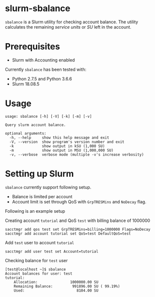 # slurm-sbalance
`sbalance` is a Slurm utility for checking account balance. The utility calculates the remaining *service units* or *SU* left in the account. 

# Prerequisites
*  Slurm with Accounting enabled 

Currently `sbalance` has been tested with: 
* Python 2.7.5 and Python 3.6.6
* Slurm 18.08.5

# Usage
```
usage: sbalance [-h] [-V] [-k] [-m] [-v]

Query slurm account balance.

optional arguments:
  -h, --help     show this help message and exit
  -V, --version  show program's version number and exit
  -k             show output in kSU (1,000 SU)
  -m             show output in MSU (1,000,000 SU)
  -v, --verbose  verbose mode (multiple -v's increase verbosity)

```

# Setting up Slurm
`sbalance` currently support following setup. 
* Balance is limited per account
* Account limit is set through QoS with `GrpTRESMins` and `NoDecay` flag.

Following is an example setup

Creating account `tutorial` and QoS `test` with billing balance of 1000000
```
sacctmgr add qos test set GrpTRESMins=billing=1000000 Flags=NoDecay 
sacctmgr add account tutorial set QoS=test DefaultQoS=test
```

Add `test` user to account `tutorial`
```
sacctmgr add user test set Account=tutorial
```

Checking balance for `test` user
```
[test@localhost ~]$ sbalance 
Account balances for user: test
tutorial:
	Allocation:               1000000.00 SU
	Remaining Balance:         991896.00 SU ( 99.19%)
	Used:                        8104.00 SU
```

